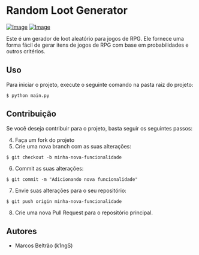 # Random Loot Generator

[![Image](https://img.shields.io/badge/Linguagem-Python-blue.svg?style=flat-square)](https://www.python.org/)
[![Image](https://img.shields.io/badge/Vers%C3%A3o-3.x-blue.svg?style=flat-square)](https://www.python.org/downloads/)


Este é um gerador de loot aleatório para jogos de RPG. Ele fornece uma forma fácil de gerar itens de jogos de RPG com base em probabilidades e outros critérios.

## Uso

Para iniciar o projeto, execute o seguinte comando na pasta raiz do projeto:

```
$ python main.py
```

## Contribuição

Se você deseja contribuir para o projeto, basta seguir os seguintes passos:

4. Faça um fork do projeto
5. Crie uma nova branch com as suas alterações:

```
$ git checkout -b minha-nova-funcionalidade
```
6. Commit as suas alterações:

```
$ git commit -m "Adicionando nova funcionalidade"
```

7. Envie suas alterações para o seu repositório:

```
$ git push origin minha-nova-funcionalidade
```
   
8. Crie uma nova Pull Request para o repositório principal.

## Autores

* Marcos Beltrão (k1ngS)
